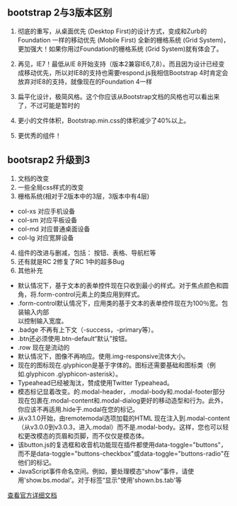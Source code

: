 
## bootstrap 2与3版本区别


1. 彻底的重写，从桌面优先 (Desktop First)的设计方式，变成和Zurb的 Foundation 一样的移动优先 (Mobile First) 全新的栅格系统 (Grid System)，更加强大！如果你用过Foundation的栅格系统 (Grid System)就有体会了。

2. 再见，IE7！最低从IE 8开始支持（版本2兼容IE6,7,8）。而且因为设计已经变成移动优先，所以对IE8的支持也需要respond.js我相信Bootstrap 4时肯定会放弃对IE8的支持，就像现在的Foundation 4一样

3. 扁平化设计，极简风格。这个你应该从Bootstrap文档的风格也可以看出来了，不过可能是暂时的

4. 更小的文件体积，Bootstrap.min.css的体积减少了40%以上。

5.  更优秀的组件！


## bootsrap2 升级到3

1. 文档的改变
2. 一些全局css样式的改变
3. 栅格系统(相对于2版本中的3层，3版本中有4层)
* col-xs  对应手机设备
* col-sm  对应平板设备
* col-md  对应普通桌面设备
* col-lg  对应宽屏设备
4. 组件的改进与删减，包括： 按钮、表格、导航栏等
5. 还有就是RC 2修复了RC 1中的超多Bug
6. 其他补充

*  默认情况下，基于文本的表单控件现在只收到最小的样式。对于焦点颜色和圆角，将.form-control元素上的类应用到样式。
*  .form-control默认情况下，应用类的基于文本的表单控件现在为100％宽。包装输入内部<div class="col-*"></div>以控制输入宽度。
*  .badge 不再有上下文（-success，-primary等）。
*  .btn还必须使用.btn-default“默认”按钮。
*  .row 现在是流动的
*  默认情况下，图像不再响应。使用.img-responsive流体<img>大小。
*  现在的图标现在.glyphicon是基于字体的。图标还需要基础和图标类（例如.glyphicon .glyphicon-asterisk）。
*  Typeahead已经被淘汰，赞成使用Twitter Typeahead。
*  模态标记显着改变。的.modal-header，.modal-body和.modal-footer部分现在包裹在.modal-content和.modal-dialog更好的移动造型和行为。此外，你应该不再适用.hide于.modal在您的标记。
*  从v3.1.0开始，由remotemodal选项加载的HTML 现在注入到.modal-content（从v3.0.0到v3.0.3，进入.modal）而不是.modal-body。这样，您也可以轻松更改模态的页眉和页脚，而不仅仅是模态体。
*  该button.js的复选框和收音机功能现在插件都使用data-toggle="buttons"，而不是data-toggle="buttons-checkbox"或data-toggle="buttons-radio"在他们的标记。
*  JavaScript事件命名空间。例如，要处理模态“show”事件，请使用'show.bs.modal'。对于标签“显示”使用'shown.bs.tab'等


[查看官方详细文档](http://getbootstrap.com/migration/)